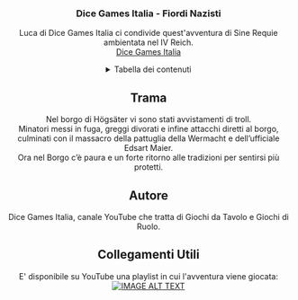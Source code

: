<div align="center">
<h3 align="center">Dice Games Italia - Fiordi Nazisti</h3>
 <p align="center">
    Luca di Dice Games Italia ci condivide quest'avventura di Sine Requie ambientata nel IV Reich.
    <br />
    <a href="https://www.youtube.com/@DiceGamesItalia">Dice Games Italia</a>
  </p>

<details>
  <summary>Tabella dei contenuti</summary>
  <ol>
    <li>
      <a href="#trama">Trama</a>
    </li>
    <li><a href="#autore">Autore</a></li>
    <li><a href="#collegamenti-utili">Collegamenti Utili</a></li>
  </ol>
</details>

## Trama
Nel borgo di Högsäter vi sono stati avvistamenti di troll. <br/>
Minatori messi in fuga, greggi divorati e infine attacchi diretti al
borgo, culminati con il massacro della pattuglia della Wermacht e dell’ufficiale
Edsart Maier.<br/>
Ora nel Borgo c’è paura e un forte ritorno alle tradizioni per sentirsi più protetti.

## Autore
Dice Games Italia, canale YouTube che tratta di Giochi da Tavolo e Giochi di Ruolo.

## Collegamenti Utili
E' disponibile su YouTube una playlist in cui l'avventura viene giocata:
<br />
[![IMAGE ALT TEXT](http://img.youtube.com/vi/eXOZ8AAdrqI/0.jpg)](http://www.youtube.com/watch?v=eXOZ8AAdrqI "Fiordi Nazisti")
</div>
